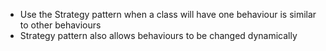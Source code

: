 - Use the Strategy pattern when a class will have one behaviour is similar to other behaviours
- Strategy pattern also allows behaviours to be changed dynamically

